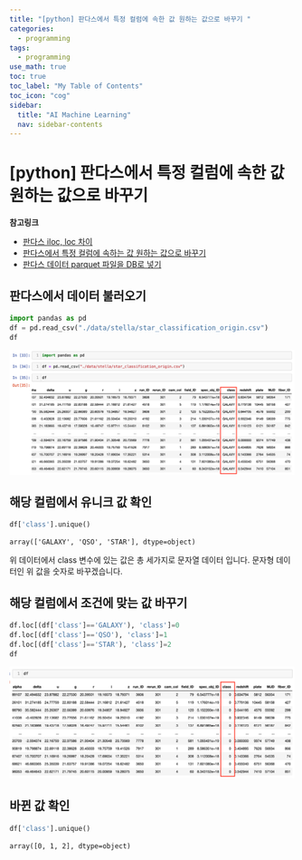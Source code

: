 ```yaml
---
title: "[python] 판다스에서 특정 컬럼에 속한 값 원하는 값으로 바꾸기 " 
categories:
  - programming
tags:
  - programming
use_math: true
toc: true
toc_label: "My Table of Contents"
toc_icon: "cog"
sidebar:
  title: "AI Machine Learning"
  nav: sidebar-contents
---
```


# [python] 판다스에서 특정 컬럼에 속한 값 원하는 값으로 바꾸기

**참고링크** 

* [판다스 iloc, loc 차이](https://losskatsu.github.io/programming/py-pandas-iloc/)
* [판다스에서 특정 컬럼에 속하는 값 원하는 값으로 바꾸기](https://losskatsu.github.io/programming/py-pandas-chage-value/)
* [판다스 데이터 parquet 파일을 DB로 넣기](https://losskatsu.github.io/it-infra/pandas-db/#)

## 판다스에서 데이터 불러오기

```py
import pandas as pd
df = pd.read_csv("./data/stella/star_classification_origin.csv")
df
```

<center><img src="/assets/images/programming/dataanal/pandas-change-value/01.png" width="800"></center>



## 해당 컬럼에서 유니크 값 확인

```py
df['class'].unique()
```
```
array(['GALAXY', 'QSO', 'STAR'], dtype=object)
```

위 데이터에서 class 변수에 있는 값은 총 세가지로 문자열 데이터 입니다.
문자형 데이터인 위 값을 숫자로 바꾸겠습니다.

## 해당 컬럼에서 조건에 맞는 값 바꾸기

```py
df.loc[(df['class']=='GALAXY'), 'class']=0
df.loc[(df['class']=='QSO'), 'class']=1
df.loc[(df['class']=='STAR'), 'class']=2
df
```
<center><img src="/assets/images/programming/dataanal/pandas-change-value/02.png" width="800"></center>

## 바뀐 값 확인

```py
df['class'].unique()
```
```
array([0, 1, 2], dtype=object)
```
